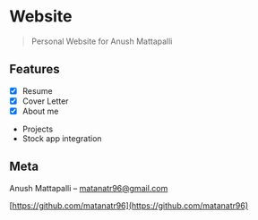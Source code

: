 # Website
> Personal Website for Anush Mattapalli

[thelastmattapalli.com]:https://www.thelastmattapalli.com

## Features

- [x] Resume
- [x] Cover Letter
- [x] About me
- Projects
- Stock app integration

## Meta

Anush Mattapalli – matanatr96@gmail.com

[https://github.com/matanatr96](https://github.com/matanatr96)